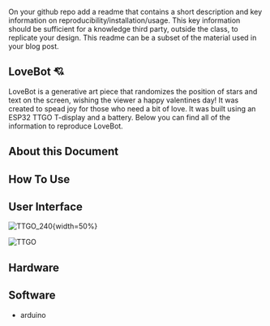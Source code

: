 On your github repo add a readme that contains a short description and key information on reproducibility/installation/usage. 
This key information should be sufficient for a knowledge third party, outside the class, to replicate your design. 
This readme can be a subset of the material used in your blog post.
## LoveBot 💘
LoveBot is a generative art piece that randomizes the position of stars and text on the screen, wishing the viewer a happy valentines day! It was created to spead joy for those who need a bit of love. It was built using an ESP32 TTGO T-display and a battery. Below you can find all of the information to reproduce LoveBot.

## About this Document


## How To Use


## User Interface
![TTGO_240](https://github.com/kyarasto/Module_One/assets/113846467/18610496-5c49-4d66-bd04-6f3cd73206c3){width=50%}

![TTGO](https://github.com/kyarasto/Module_One/assets/113846467/751e762f-c626-4730-a483-d5830c39ed58)

## Hardware


## Software
- arduino 
